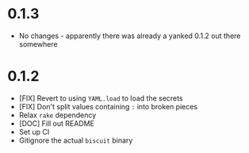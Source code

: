 # 0.1.3
- No changes - apparently there was already a yanked 0.1.2 out there somewhere

# 0.1.2

- [FIX] Revert to using `YAML.load` to load the secrets
- [FIX] Don't split values containing `:` into broken pieces
- Relax `rake` dependency
- [DOC] Fill out README
- Set up CI
- Gitignore the actual `biscuit` binary
